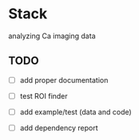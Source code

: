 # Stack

analyzing Ca imaging data

## TODO
- [ ] add proper documentation
- [ ] test ROI finder
- [ ] add example/test (data and code)
- [ ] add dependency report

